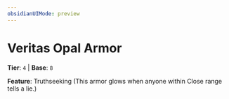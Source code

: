 ```yaml
---
obsidianUIMode: preview
---
```

# Veritas Opal Armor

**Tier**: `4` | **Base**: `8`

**Feature**: Truthseeking (This armor glows when anyone within Close range tells a lie.)